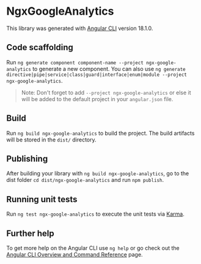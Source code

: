# NgxGoogleAnalytics

This library was generated with [Angular CLI](https://github.com/angular/angular-cli) version 18.1.0.

## Code scaffolding

Run `ng generate component component-name --project ngx-google-analytics` to generate a new component. You can also use `ng generate directive|pipe|service|class|guard|interface|enum|module --project ngx-google-analytics`.
> Note: Don't forget to add `--project ngx-google-analytics` or else it will be added to the default project in your `angular.json` file. 

## Build

Run `ng build ngx-google-analytics` to build the project. The build artifacts will be stored in the `dist/` directory.

## Publishing

After building your library with `ng build ngx-google-analytics`, go to the dist folder `cd dist/ngx-google-analytics` and run `npm publish`.

## Running unit tests

Run `ng test ngx-google-analytics` to execute the unit tests via [Karma](https://karma-runner.github.io).

## Further help

To get more help on the Angular CLI use `ng help` or go check out the [Angular CLI Overview and Command Reference](https://angular.dev/tools/cli) page.
